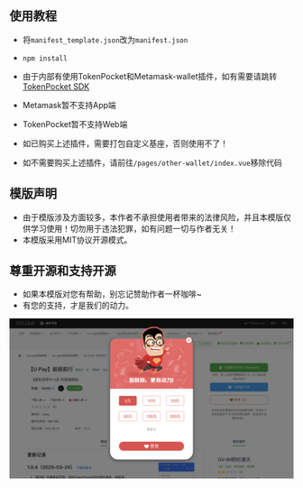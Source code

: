 ## 使用教程

- 将`manifest_template.json`改为`manifest.json`

- `npm install`

- 由于内部有使用TokenPocket和Metamask-wallet插件，如有需要请跳转<a href="https://ext.dcloud.net.cn/plugin?id=22681">TokenPocket SDK</a>
- Metamask暂不支持App端
- TokenPocket暂不支持Web端

- 如已购买上述插件，需要打包自定义基座，否则使用不了！
- 如不需要购买上述插件，请前往`/pages/other-wallet/index.vue`移除代码


## 模版声明

- 由于模版涉及方面较多，本作者不承担使用者带来的法律风险，并且本模版仅供学习使用！切勿用于违法犯罪，如有问题一切与作者无关！
- 本模版采用MIT协议开源模式。


## 尊重开源和支持开源

- 如果本模版对您有帮助，别忘记赞助作者一杯咖啡~
- 有您的支持，才是我们的动力。

![](https://github.com/Noi-q/U-Pay/blob/master/README_files/1.png?raw=true)
